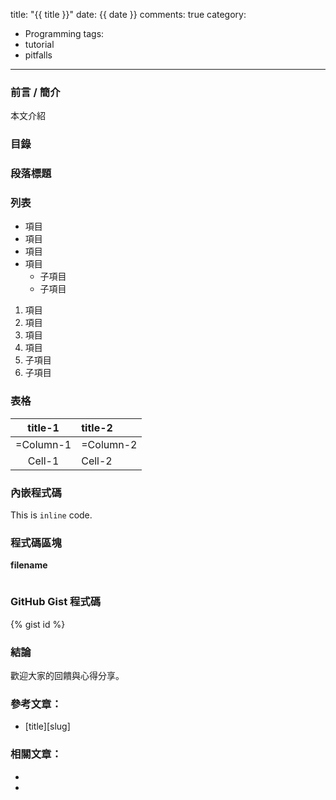 title: "{{ title }}"
date: {{ date }}
comments: true
category:
  - Programming
tags:
  - tutorial
  - pitfalls
---
### 前言 / 簡介

本文介紹

<!-- more -->

### 目錄

[][1]
[](#id)

### 段落標題

[][2]

### 列表

* 項目
* 項目
* 項目
* 項目
  * 子項目
  * 子項目

1. 項目
2. 項目
3. 項目
4. 項目
  1. 子項目
  2. 子項目

### 表格

|title-1|title-2|
|:-----:|:------|
|=Column-1|=Column-2|
|Cell-1|Cell-2|

### 內嵌程式碼

This is `inline` code.

### 程式碼區塊

__filename__
``` lang
```

### GitHub Gist 程式碼

{% gist id %}

### 結論

歡迎大家的回饋與心得分享。

### 參考文章：

* [title][slug]

### 相關文章：

* [][1]
* [][2]

<!-- cross references -->

<!-- post_references -->

<!-- external references -->

[1]: link "title"
[2]: link "title"
